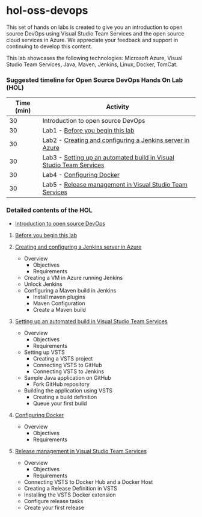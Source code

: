 # hol-oss-devops
This set of hands on labs is created to give you an introduction to open source DevOps using Visual Studio Team Services and the open source cloud services in Azure. We appreciate your feedback and support in continuing to develop this content.

This lab showcases the following technologies: Microsoft Azure, Visual Studio Team Services, Java, Maven, Jenkins, Linux, Docker, TomCat. 


### **Suggested timeline for Open Source DevOps Hands On Lab (HOL)**

| Time (min) | Activity |
| ---        | ---      |
| 30         | Introduction to open source DevOps |
| 30         | Lab1 - [Before you begin this lab](./001-lab-setup.md) |
| 30         | Lab2 - [Creating and configuring a Jenkins server in Azure](./002-jenkins-setup.md) |
| 30         | Lab3 - [Setting up an automated build in Visual Studio Team Services](./003-vsts-build.md) |
| 30         | Lab4 - [Configuring Docker](./004-docker-setup.md) |
| 30         | Lab5 - [Release management in Visual Studio Team Services](./005-vsts-release.md) |

### **Detailed contents of the HOL**

 - [Introduction to open source DevOps](./000-oss-devops-introduction.md)
    
1. [Before you begin this lab](./001-lab-setup.md)  

2. [Creating and configuring a Jenkins server in Azure](./002-jenkins-setup.md)  
    * Overview
        * Objectives
        * Requirements
    * Creating a VM in Azure running Jenkins
    * Unlock Jenkins
    * Configuring a Maven build in Jenkins
        * Install maven plugins
        * Maven Configuration
        * Create a Maven build

3. [Setting up an automated build in Visual Studio Team Services](./003-vsts-build.md)  
    * Overview
        * Objectives
        * Requirements
    * Setting up VSTS
        * Creating a VSTS project
        * Connecting VSTS to GitHub
        * Connecting VSTS to Jenkins
    * Sample Java application on GitHub
        * Fork GitHub repository
    * Building the application using VSTS
        * Creating a build definition
        * Queue your first build

4. [Configuring Docker](./004-docker-setup.md)
    * Overview
        * Objectives
        * Requirements

5. [Release management in Visual Studio Team Services](./005-vsts-release.md)
    * Overview
        * Objectives
        * Requirements
    * Connecting VSTS to Docker Hub and a Docker Host
    * Creating a Release Definition in VSTS
    * Installing the VSTS Docker extension
    * Configure release tasks
    * Create your first release

